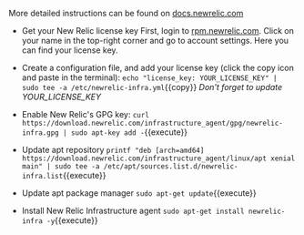 More detailed instructions can be found on [docs.newrelic.com](https://docs.newrelic.com/docs/infrastructure/install-configure-manage-infrastructure/linux-installation/install-infrastructure-linux-using-package-manager)

* Get your New Relic license key
First, login to [rpm.newrelic.com](https://rpm.newrelic.com).
Click on your name in the top-right corner and go to account settings.
Here you can find your license key.

* Create a configuration file, and add your license key (click the copy icon and paste in the terminal):
`echo "license_key: YOUR_LICENSE_KEY" | sudo tee -a /etc/newrelic-infra.yml`{{copy}}
*Don't forget to update YOUR_LICENSE_KEY*

* Enable New Relic's GPG key:
`curl https://download.newrelic.com/infrastructure_agent/gpg/newrelic-infra.gpg | sudo apt-key add -`{{execute}}

* Update apt repository
`printf "deb [arch=amd64] https://download.newrelic.com/infrastructure_agent/linux/apt xenial main" | sudo tee -a /etc/apt/sources.list.d/newrelic-infra.list`{{execute}}

* Update apt package manager
`sudo apt-get update`{{execute}}

* Install New Relic Infrastructure agent
`sudo apt-get install newrelic-infra -y`{{execute}}